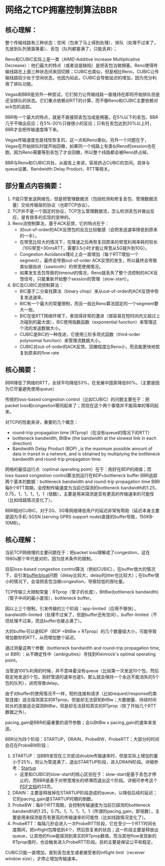 # 网络之TCP拥塞控制算法BBR

## 核心理解：
整个传输线路有三种状态：空闲（包来了马上得到处理）、排队（处理不过来了，先放到队列里面等着）、丢包（队列都塞满了，只能丢弃）；

Reno和CUBIC实际上是一类（AIMD-Additive Increase Multiplicative Decrease）：他们最大的特点（或者说是缺陷）是把丢包当做拥塞。Reno使得传输线路在上面三种状态间来回切换；CUBIC也类似，但是相比Reno，CUBIC让传输线路较少处于空闲状态，也因为如此，CUBIC会导致延迟的增加，因为充分利用了排队功能。

Vegas和BBR是另外一种尝试，它们努力让传输线路一直维持在即将开始排队但是还没排队的状态。它们重点依赖对RTT的计算，而不像Reno和CUBIC主要依赖对ack包的追踪。

BBR有一个最大的特点，就是不直接把丢包当成是拥塞。在5%以下的丢包，BBR几乎不做出反应；在5%-20%只做很小的反应；只有在丢包达到20%以上时，BBR才会把传输速度降下来。

Vegas传输速度也是线性恢复的，这一点和Reno类似。另外一个问题在于，Vegas在开始排队时就开始回撤，如果同一个线路上有类似Reno的session也在跑，因为Reno需要等到丢包了才会回撤，所以整个线路都会被Reno挤占掉。

BBR与Reno和CUBIC共处，从报告上来讲，容易挤占CUBIC的空间。具体与queue设置、Bandwidth Delay Product、RTT等相关。

## 部分重点内容摘要：
1. P层只管发送网络包，但是把管理数据流（包括检测和修复丢包、管理数据流量）交给传输层的协议（也即TCP协议）。
2. TCP并不是一个固定的协议，TCP怎么管理数据流，怎么检测丢包并做出反应，是有很多的实现的变种的。
3. Reno流控制算法，基于ACK反馈，它的特点在于：
    * 对out-of-order的ACK反馈包的反应比较敏感（会把发送速率降低到原来的一半）。
    * 在带宽比较大的情况下，在降速之后再恢复回原来的带宽利用率耗时较长（10G带宽+30msRTT，需要3.5小时才能让带宽从5G提升到10G）。
    * Congestion Avoidance理论上会一直增加（每个RTT增加一个segment），最终会导致out-of-order ACK反馈的发生，所以最终会导致类似锯齿状（sawtooth）的带宽使用情况。
    * 如果发生丢包导致的timeout的情况，Reno就丢失了整个流控制的ACK反馈信号，只能重新开始整个session的管理（slow-start）。
4. BIC及CUBIC流控制算法：
    * BIC基于二分查找算法（binary chop）来从out-of-order的ACK反馈中恢复发送速率。
    * BIC有一个最大的常量限制，而且一般比Reno算法固定的一个segment要大一些。
    * BIC在低RTT网络环境下，表现得非常的激进（很容易在短时间内又超过上次碰到的最大值），BIC使用指数函数（exponential function）来管理这个流的发送数据大小。
    * CUBIC是BIC的一种改进，它使用三阶多项式函数（third-order polynomial function）来管理流数据大小。
    * CUBIC对out-of-order的ACK反馈，回撤程度比Reno小，而且能更快地恢复到原来的flow rate

## 核心摘要：
BBR降低了网络的RTT，全球平均降低53%，在发展中国家降低80%。（主要是因为它尽量避免使用queue）

传统的loss-based congestion control（比如CUBIC）的问题主要在于：把packet loss和congestion等同起来了；而现在这个两个事情并不能简单的等同起来。

对TCP的性能来讲，重要的几个概念：
* round-trip propagation time (RTprop)（在没有queue的情况下的RTT）
* bottleneck bandwidth, BtlBw (the bandwidth at the slowest link in each direction)
* Bandwidth Delay Product (BDP) _is the maximum possible amount of data in transit in a network, and is obtained by multiplying the bottleneck bandwidth and round-trip propagation time.

网络的最佳运行点（optimal operating point）在于：刚好在BDP的阈值；而loss-based congestion control算法则运行在BDP+bottleneck buffer
BBR追踪两个基本的数据：bottleneck bandwidth and round-trip propagation time
BBR每8个RTT周期，会控制传输速度为当前已探测的bottleneck bandwidth的1.25，0.75，1，1，1，1，1（倍数），主要是用来探测是否有更高的传输速率的可能性（比如线路情况变化了）。

BBR相对CUBIC，对于2G、3G等网络降低用户的延迟非常有帮助（延迟本身主要是因为手机-SGSN (serving GPRS support node)直接的buffer导致，150KB-10MB）。

## 核心理解：
当前TCP网络慢的主要问题在于：把packet loss理解成了congestion，这在1980s那个年代是对的，因为技术条件的限制。

目前loss-based congestion control算法（例如CUBIC），在buffer很大的情况下，会引发[bufferbloat](https://en.wikipedia.org/wiki/Bufferbloat)问题（delay比较大，delay的jitter也比较大）；在buffer很小的情况下，会误把丢包当做congestion，导致较低的吞吐量。

TCP传输三大限制常量：RTprop（管子的长度），BltBw(bottleneck bandwidth)（管子中间的最小直径），bottleneck buffer。

因以上三个限制，引发传输的三个阶段：app-limited（应用不够快），bandwidth-limited（处理不过来了，但是buffer还有空间），buffer-limited（不但处理不过来，而且buffer也被占满了）。

大的buffer可以是BDP（BDP =BtlBw × RTprop）的几个数量级大小，可能导致增加数秒的RTT，从而增加整个延迟。

通过测量这两个参数（bottleneck bandwidth and round-trip propagation time, or BBR）：从不确定性中（ambiguities）寻找到Kleinrock's optimal operating point。

当管道100%利用的时候，并不意味着没有queue（比如第一次发送10个包，然后稳定地发送5个包，刚好管道的速率也是5，那么就会保持一个永远不能消失的5个包的队列），进而导致delay。

由于对buffer的使用情况不一样，短的连接和请求（比如request/response的类型连接）适合探测真实的RTprop，但是却无法获知BtlBw；大数据量、持续时间较长的连接适合探测BtlBw，但是却无法获知真实的RTprop（除了开始几个RTT数据之外）。

pacing_gain是BBR的最重要的调节参数；会以BtlBw x pacing_gain的速率来发送。

BBR分为四个阶段：STARTUP，DRAIN，ProbeBW，ProbeRTT；大部分的时间会花在ProbeBW阶段；

1. STARTUP：当BBR发现在三次尝试double传输速率时，但是实际上增加的量小于25%，则认为管道满了，退出STARTUP阶段，进入DRAIN阶段。详细参考：[Startup](https://tools.ietf.org/id/draft-cardwell-iccrg-bbr-congestion-control-00.html#estimating-when-startup-has-filled-the-pipe)
    * 这里和CUBIC的slow-start的核心区别在于：slow-start是基于丢包才停止的，而BBR是基于对带宽增长的停滞而退出这个阶段。详细可参考这个[PDF文档](https://www.ietf.org/proceedings/97/slides/slides-97-iccrg-bbr-congestion-control-02.pdf)的33页。
2. DRAIN：主要是释放掉在STARTUP阶段造成的queue，以降低后续的延迟；它的pacing_gain是STARTUP时期的倒数。
3. ProbeBW：每8个RTT周期，会控制传输速度为当前已探测的bottleneck bandwidth的1.25，0.75，1，1，1，1，1（所谓的pacing_gain，即倍数），主要是用来探测是否有更高的传输速率的可能性（比如线路情况变化了）。
4. ProbeRTT：每隔几秒会进入一次ProbeRTT阶段，它在至少一个RTT时间长度期间，把inflight包降低到4个，然后恢复来的状态；这一阶段主要是释放出queue，让其他的flow能探测到真实的RTprop数值，而当其他flow发现新的RTprop值时，也会触发进入ProbeRTT阶段。目的主要是保证公平和稳定。

CUBIC只能一直增加，直到丢包发生或者接受者的inflight limit（receiver window size），才停止增加传输速率。
